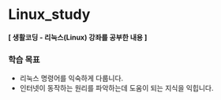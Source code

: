 # Linux_study
**[ 생활코딩 - 리눅스(Linux) 강좌를 공부한 내용 ]**



### 학습 목표
* 리눅스 명령어를 익숙하게 다룹니다.
* 인터넷이 동작하는 원리를 파악하는데 도움이 되는 지식을 익힙니다.
